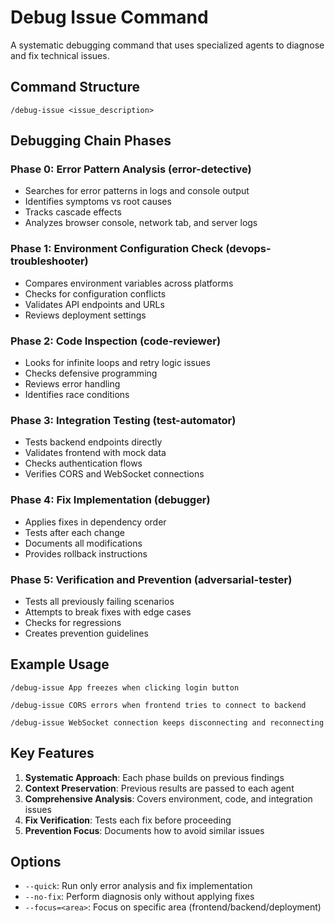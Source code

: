# Debug Issue Command

A systematic debugging command that uses specialized agents to diagnose and fix technical issues.

## Command Structure

```
/debug-issue <issue_description>
```

## Debugging Chain Phases

### Phase 0: Error Pattern Analysis (error-detective)
- Searches for error patterns in logs and console output
- Identifies symptoms vs root causes
- Tracks cascade effects
- Analyzes browser console, network tab, and server logs

### Phase 1: Environment Configuration Check (devops-troubleshooter)
- Compares environment variables across platforms
- Checks for configuration conflicts
- Validates API endpoints and URLs
- Reviews deployment settings

### Phase 2: Code Inspection (code-reviewer)
- Looks for infinite loops and retry logic issues
- Checks defensive programming
- Reviews error handling
- Identifies race conditions

### Phase 3: Integration Testing (test-automator)
- Tests backend endpoints directly
- Validates frontend with mock data
- Checks authentication flows
- Verifies CORS and WebSocket connections

### Phase 4: Fix Implementation (debugger)
- Applies fixes in dependency order
- Tests after each change
- Documents all modifications
- Provides rollback instructions

### Phase 5: Verification and Prevention (adversarial-tester)
- Tests all previously failing scenarios
- Attempts to break fixes with edge cases
- Checks for regressions
- Creates prevention guidelines

## Example Usage

```
/debug-issue App freezes when clicking login button

/debug-issue CORS errors when frontend tries to connect to backend

/debug-issue WebSocket connection keeps disconnecting and reconnecting
```

## Key Features

1. **Systematic Approach**: Each phase builds on previous findings
2. **Context Preservation**: Previous results are passed to each agent
3. **Comprehensive Analysis**: Covers environment, code, and integration issues
4. **Fix Verification**: Tests each fix before proceeding
5. **Prevention Focus**: Documents how to avoid similar issues

## Options

- `--quick`: Run only error analysis and fix implementation
- `--no-fix`: Perform diagnosis only without applying fixes
- `--focus=<area>`: Focus on specific area (frontend/backend/deployment)